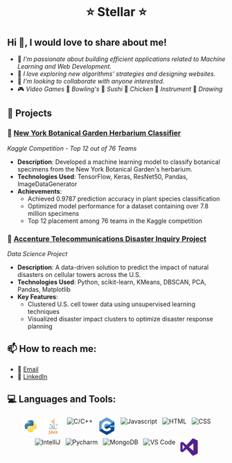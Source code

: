 <div id="header" align="center">
  <h1> 
     ⭐ Stellar ⭐
  </h1>
</div>

## Hi 👋, I would love to share about me!
- 👩 *I'm passionate about building efficient applications related to Machine Learning and Web Development.*
- 🌺 *I love exploring new algorithms' strategies and designing websites.*
- 🌱 *I'm looking to collaborate with anyone interested.*
- 🎮 *Video Games* 🎳 *Bowling's* 🍣 *Sushi* 🍗 *Chicken* 🎹 *Instrument* 🎨 *Drawing*

## 🚀 Projects

### 🌱 [New York Botanical Garden Herbarium Classifier](https://github.com/crysstella/New-York-Botanical-Garden-Herbarium-Classifier.git)
*Kaggle Competition - Top 12 out of 76 Teams*

- **Description**: Developed a machine learning model to classify botanical specimens from the New York Botanical Garden's herbarium.
- **Technologies Used**: TensorFlow, Keras, ResNet50, Pandas, ImageDataGenerator
- **Achievements**:
  - Achieved 0.9787 prediction accuracy in plant species classification
  - Optimized model performance for a dataset containing over 7.8 million specimens
  - Top 12 placement among 76 teams in the Kaggle competition
   
### 🗼 [Accenture Telecommunications Disaster Inquiry Project](https://github.com/crysstella/Telecommunications-Disaster-Inquiry.git)
*Data Science Project*

- **Description**: A data-driven solution to predict the impact of natural disasters on cellular towers across the U.S.
- **Technologies Used**: Python, scikit-learn, KMeans, DBSCAN, PCA, Pandas, Matplotlib
- **Key Features**:
  - Clustered U.S. cell tower data using unsupervised learning techniques
  - Visualized disaster impact clusters to optimize disaster response planning
    
## 📫 How to reach me: 
- 📧 [Email](mailto:stellar.nguyenvva@gmail.com)
- 🔗 [LinkedIn](https://www.linkedin.com/in/stelalrnguyenvvan/)

## 💻 Languages and Tools:
<p align="center">
    <img src="https://raw.githubusercontent.com/github/explore/80688e429a7d4ef2fca1e82350fe8e3517d3494d/topics/python/python.png" alt="Python" height="40" style="vertical-align:top; margin:4px">
    <img src="https://raw.githubusercontent.com/github/explore/80688e429a7d4ef2fca1e82350fe8e3517d3494d/topics/java/java.png" alt="Java" height="40" style="vertical-align:top; margin:4px">
    <img src="https://cdn.iconscout.com/icon/free/png-256/c-programming-569564.png" alt="C/C++" height="40" style="vertical-align:top; margin:4px">
    <img src="https://raw.githubusercontent.com/devicons/devicon/master/icons/cplusplus/cplusplus-original.svg" alt="C++" height="40" style="vertical-align:top; margin:4px">
    <img src="https://cdn.iconscout.com/icon/free/png-512/free-javascript-2038874-1720087.png?f=avif&w=256" alt="Javascript" height="40" style="vertical-align:top; margin:4px">
    <img src="https://www.w3.org/html/logo/downloads/HTML5_Logo_256.png" alt="HTML" height="40" style="vertical-align:top; margin:4px">
    <img src="https://cdn.icon-icons.com/icons2/2107/PNG/512/file_type_css_icon_130661.png" alt="CSS" height="40" style="vertical-align:top; margin:4px">
    <img src="https://upload.wikimedia.org/wikipedia/commons/9/9c/IntelliJ_IDEA_Icon.svg" alt="IntelliJ" height="40" style="vertical-align:top; margin:4px">
    <img src="https://upload.wikimedia.org/wikipedia/commons/1/1d/PyCharm_Icon.svg" alt="Pycharm" height="40" style="vertical-align:top; margin:4px">
    <img src="https://www.mongodb.com/assets/images/global/favicon.ico" alt="MongoDB" height="40" style="vertical-align:top; margin:4px">
    <img src="https://upload.wikimedia.org/wikipedia/commons/thumb/9/9a/Visual_Studio_Code_1.35_icon.svg/512px-Visual_Studio_Code_1.35_icon.svg.png" alt="VS Code" height="40" style="vertical-align:top; margin:4px">
    <img src="https://raw.githubusercontent.com/devicons/devicon/master/icons/visualstudio/visualstudio-plain.svg" alt="Visual Studio" height="40" style="vertical-align:top; margin:4px">
</p>
